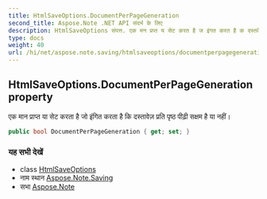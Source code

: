 ```yaml
---
title: HtmlSaveOptions.DocumentPerPageGeneration
second_title: Aspose.Note .NET API संदर्भ के लिए
description: HtmlSaveOptions संपत्त. एक मन प्रप्त य सेट करत है ज इंगत करत है क दस्तवेज़ प्रत पृष्ठ पढ़ सक्षम है य नहं
type: docs
weight: 40
url: /hi/net/aspose.note.saving/htmlsaveoptions/documentperpagegeneration/
---
```

## HtmlSaveOptions.DocumentPerPageGeneration property

एक मान प्राप्त या सेट करता है जो इंगित करता है कि दस्तावेज़ प्रति पृष्ठ पीढ़ी सक्षम है या नहीं।

```csharp
public bool DocumentPerPageGeneration { get; set; }
```

### यह सभी देखें

* class [HtmlSaveOptions](../)
* नाम स्थान [Aspose.Note.Saving](../../htmlsaveoptions/)
* सभा [Aspose.Note](../../../)



